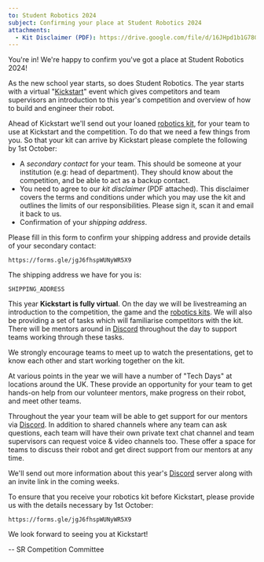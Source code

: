 ```yaml
---
to: Student Robotics 2024
subject: Confirming your place at Student Robotics 2024
attachments:
  - Kit Disclaimer (PDF): https://drive.google.com/file/d/16JHpd1b1G78GPlfe4tF54as3eyHRytoY/view?usp=sharing
---
```


You're in! We're happy to confirm you've got a place at Student Robotics 2024!

As the new school year starts, so does Student Robotics. The year starts with a
virtual "[Kickstart][kickstart]" event which gives competitors and team supervisors an
introduction to this year's competition and overview of how to build and
engineer their robot.

Ahead of Kickstart we'll send out your loaned [robotics kit][kit-docs], for your
team to use at Kickstart and the competition. To do that we need a few things
from you. So that your kit can arrive by Kickstart please complete the following
by 1st October:

- A _secondary contact_ for your team. This should be someone at your
  institution (e.g: head of department). They should know about the
  competition, and be able to act as a backup contact.
- You need to agree to our _kit disclaimer_ (PDF attached). This disclaimer
  covers the terms and conditions under which you may use the kit and outlines
  the limits of our responsibilities. Please sign it, scan it and email it back
  to us.
- Confirmation of your _shipping address_.

Please fill in this form to confirm your shipping address and provide details of
your secondary contact:

    https://forms.gle/jgJ6fhspWUNyWR5X9

The shipping address we have for you is:

    SHIPPING_ADDRESS

This year **Kickstart is fully virtual**. On the day we will be livestreaming an
introduction to the competition, the game and the [robotics kits][kit-docs]. We
will also be providing a set of tasks which will familiarise competitors with
the kit. There will be mentors around in [Discord][discord] throughout the day
to support teams working through these tasks.

We strongly encourage teams to meet up to watch the presentations, get to know
each other and start working together on the kit.

At various points in the year we will have a number of "Tech Days" at locations
around the UK. These provide an opportunity for your team to get hands-on help
from our volunteer mentors, make progress on their robot, and meet other teams.

Throughout the year your team will be able to get support for our mentors via
[Discord][discord]. In addition to shared channels where any team can ask
questions, each team will have their own private text chat channel and team
supervisors can request voice & video channels too. These offer a space for
teams to discuss their robot and get direct support from our mentors at any
time.

We'll send out more information about this year's [Discord][discord] server
along with an invite link in the coming weeks.

To ensure that you receive your robotics kit before Kickstart, please provide
us with the details necessary by 1st October:

    https://forms.gle/jgJ6fhspWUNyWR5X9

We look forward to seeing you at Kickstart!

-- SR Competition Committee

[kickstart]: https://studentrobotics.org/events/sr2024/virtual-kickstart/
[discord]: https://studentrobotics.org/docs/tutorials/discord
[kit-docs]: https://studentrobotics.org/docs/kit/
